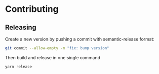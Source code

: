 # Contributing

## Releasing

Create a new version by pushing a commit with semantic-release format:

```sh
git commit --allow-empty -m "fix: bump version"
```

Then build and release in one single command

```sh
yarn release
```
